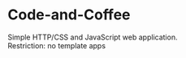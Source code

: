 # Code-and-Coffee
Simple HTTP/CSS and JavaScript web application.  
Restriction: no template apps    

